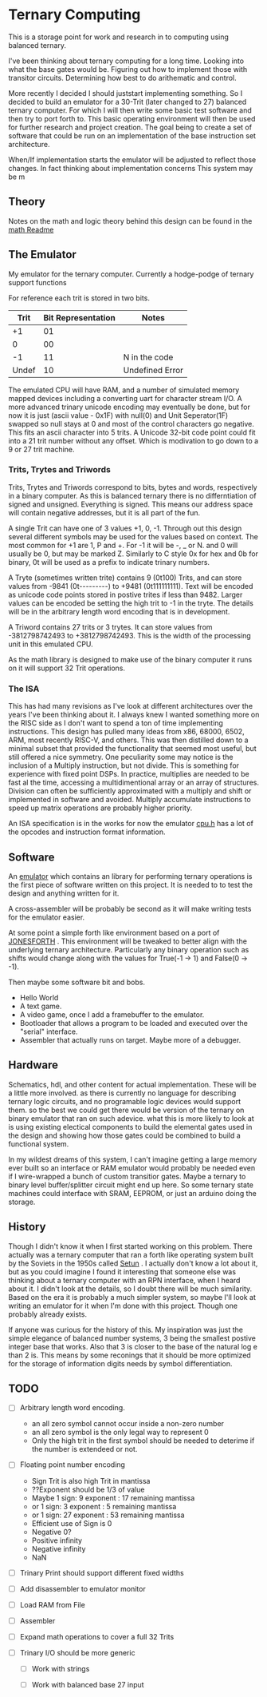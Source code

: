 # Ternary Computing

This is a storage point for work and research in to computing using balanced ternary.

I've been thinking about ternary computing for a long time. Looking into what the base gates would be. Figuring out how to implement those with transitor circuits. Determining how best to do arithematic and control.

More recently I decided I should juststart implementing something. So I decided to build an emulator for a 30-Trit (later changed to 27) balanced ternary  computer. For which I will then write some basic test software and then try to port forth to. This basic operating environment will then be used for further research and project creation. The goal being to create a set of software that could be run on an implementation of the base instruction set architecture.

When/If implementation starts the emulator will be adjusted to reflect those changes. In fact thinking about implementation concerns This system may be m


## Theory

Notes on the math and logic theory behind this design can be found in the
[math Readme](math/README.md)

## The Emulator
My emulator for the ternary computer.
Currently a hodge-podge of ternary support functions

For reference each trit is stored in two bits.

| Trit | Bit Representation | Notes             |
|------|--------------------|-------------------|
| +1   | 01                 |                   |
| 0    | 00                 |                   |
| -1   | 11                 | N in the code     |
|Undef | 10                 | Undefined Error   |

The emulated CPU will have RAM, and a number of simulated memory mapped devices including a converting uart for character stream I/O. A more advanced trinary unicode encoding may eventually be done, but for now it is just (ascii value - 0x1F) with null(0) and Unit Seperator(1F) swapped so null stays at 0 and most of the control characters go negative. This fits an ascii character into 5 trits. A Unicode 32-bit code point could fit into a 21 trit number without any offset. Which is modivation to go down to a 9 or 27 trit machine.


### Trits, Trytes and Triwords
Trits, Trytes and Triwords correspond to bits, bytes and words, respectively in
a binary computer. As this is balanced ternary there is no differntiation of
signed and unsigned. Everything is signed. This means our address space will
contain negative addresses, but it is all part of the fun.

A single Trit can have one of 3 values +1, 0, -1. Through out
this design several different symbols may be used for the values based on context.
The most common for +1 are 1, P and +. For -1 it will be -, _ or N. and 0 will
usually be 0, but may be marked Z. Similarly to C style 0x for hex and 0b for
binary, 0t will be used as a prefix to indicate trinary numbers.

A Tryte (sometimes written trite) contains 9 (0t100) Trits, and can store values
from -9841 (0t---------) to +9481 (0t111111111). Text will be encoded as unicode
code points stored in postive trites if less than 9482. Larger values can be
encoded be setting the high trit to -1 in the tryte. The details will be in the
arbitrary length word encoding that is in development.

A Triword contains 27 trits or 3 trytes. It can store values from -3812798742493
to +3812798742493. This is the width of the processing unit in this emulated
CPU.

As the math library is designed to make use of the binary computer it runs on it
will support 32 Trit operations.

### The ISA
This has had many revisions as I've look at different architectures over the
years I've been thinking about it. I always knew I wanted something more on the
RISC side as I don't want to spend a ton of time implementing instructions. This
design has pulled many ideas from x86, 68000, 6502, ARM, most recently RISC-V,
and others. This was then distilled down to a minimal subset that provided the
functionality that seemed most useful, but still offered a nice symmetry. One
peculiarity some may notice is the inclusion of a Multiply instruction, but not
divide. This is something for experience with fixed point DSPs. In practice,
multiplies are needed to be fast al the time, accessing a multidimentional array
or an array of structures. Division can often be sufficiently approximated with
a multiply and shift or implemented in software and avoided. Multiply accumulate
instructions to speed up matrix operations are probably higher priority.

An ISA specification is in the works for now the emulator [cpu.h](emu/cpu.h) has
a lot of the opcodes and instruction format information.

## Software
An [emulator](emu/) which contains an library for performing ternary operations
is the first piece of software written on this project. It is needed to to test
the design and anything  written for it.

A cross-assembler will be probably be second as it will make writing tests for
the emulator easier.

At some point a simple forth like environment based on a port of
[JONESFORTH](https://rwmj.wordpress.com/2010/08/07/jonesforth-git-repository/) .
This environment will be tweaked to better align with the underlying ternary
architecture. Particularly any binary operation such as shifts would change
along with the values for True(-1 -> 1) and False(0 -> -1).

Then maybe some software bit and bobs.
- Hello World
- A text game.
- A video game, once I add a framebuffer to the emulator.
- Bootloader that allows a program to be loaded and executed
  over the "serial" interface.
- Assembler that actually runs on target. Maybe more of a debugger.


## Hardware
Schematics, hdl, and other content for actual implementation. These will be a
little more involved. as there is currently no language for describing ternary
logic circuits, and no programable logic devices would support them. so the best
we could get there would be version of the ternary on binary emulator that ran
on such adevice. what this is more likely to look at is using existing electical
components to build the elemental gates used in the design and showing how those
gates could be combined to build a functional system.

In my wildest dreams of this system, I can't imagine getting a large memory ever
built so an interface or RAM emulator would probably be needed even if I
wire-wrapped a bunch of custom transitior gates. Maybe a ternary to binary level
buffer/splitter circuit might end up here. So some ternary state machines could
interface with SRAM, EEPROM, or just an arduino doing the storage.

## History
Though I didn't know it when I first started working on this problem. There
actually was a ternary computer that ran a forth like operating system built
by the Soviets in the 1950s called [Setun](https://en.wikipedia.org/wiki/Setun) .
I actually don't know a lot about it, but as you could imagine I found it
interesting that someone else was thinking about a ternary computer with an
RPN interface, when I heard about it. I didn't look at the details, so I doubt
there will be much similarity. Based on the era it is probably a much simpler
system, so maybe I'll look at writing an emulator for it when I'm done with this
project. Though one probably already exists.

If anyone was curious for the history of this. My inspiration was just the
simple elegance of balanced number systems, 3 being the smallest postive integer
base that works. Also that 3 is closer to the base of the natural log e than 2
is. This means by some reconings that it should be more optimized for the
storage of information digits needs by symbol differentiation.

## TODO
- [ ] Arbitrary length word encoding.
    - an all zero symbol cannot occur inside a non-zero number
    - an all zero symbol is the only legal way to represent 0
    - Only the high trit in the first symbol should be needed to deterime if the number
      is extendeed or not.

- [ ] Floating point number encoding
    - Sign Trit is also high Trit in mantissa
    - ??Exponent should be 1/3 of value
    - Maybe 1 sign: 9 exponent : 17 remaining mantissa
    - or 1 sign: 3 exponent : 5 remaining mantissa
    - or 1 sign: 27 exponent : 53 remaining mantissa
    - Efficient use of Sign is 0
    - Negative 0?
    - Positive infinity
    - Negative infinity
    - NaN

- [ ] Trinary Print should support different fixed widths
- [ ] Add disassembler to emulator monitor
- [ ] Load RAM from File
- [ ] Assembler
- [ ] Expand math operations to cover a full 32 Trits
- [ ] Trinary I/O should be more generic
    - [ ] Work with strings
    - [ ] Work with balanced base 27 input

